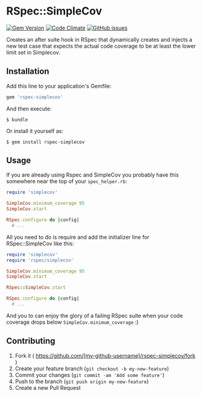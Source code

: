 # RSpec::SimpleCov

[![Gem Version](https://badge.fury.io/rb/rspec-simplecov.svg)](http://badge.fury.io/rb/rspec-simplecov)
[![Code Climate](https://codeclimate.com/github/replaygaming/rspec-simplecov/badges/gpa.svg)](https://codeclimate.com/github/replaygaming/rspec-simplecov)
[![GitHub issues](https://img.shields.io/github/issues/badges/shields.svg)](https://github.com/replaygaming/rspec-simplecov)


Creates an after suite hook in RSpec that dynamically creates and injects a new
test case that expects the actual code coverage to be at least the lower limit
set in Simplecov.

## Installation

Add this line to your application's Gemfile:

```ruby
gem 'rspec-simplecov'
```

And then execute:

    $ bundle

Or install it yourself as:

    $ gem install rspec-simplecov

## Usage

If you are already using Rspec and SimpleCov you probably have this somewhere
near the top of your `spec_helper.rb`:

```ruby
require 'simplecov'

SimpleCov.minimum_coverage 95
SimpleCov.start

RSpec.configure do |config|
  # ...
```

All you need to do is require and add the initializer line for RSpec::SimpleCov
like this:

```ruby
require 'simplecov'
require 'rspec/simplecov'

SimpleCov.minimum_coverage 95
SimpleCov.start

RSpec::SimpleCov.start

RSpec.configure do |config|
  # ...
```

And you to can enjoy the glory of a failing RSpec suite when your code coverage
drops below `SimpleCov.minimum_coverage` :)

## Contributing

1. Fork it ( https://github.com/[my-github-username]/rspec-simplecov/fork )
2. Create your feature branch (`git checkout -b my-new-feature`)
3. Commit your changes (`git commit -am 'Add some feature'`)
4. Push to the branch (`git push origin my-new-feature`)
5. Create a new Pull Request
